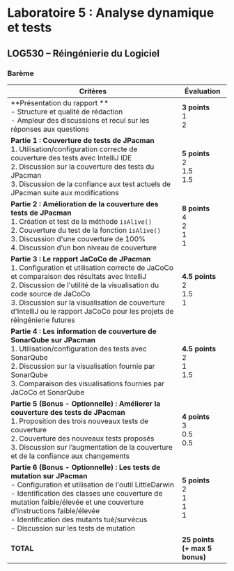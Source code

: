 # Laboratoire 5 : Analyse dynamique et tests
## LOG530 – Réingénierie du Logiciel
### Barème

| Critères   | Évaluation |
| -------- | ----------- |
| **Présentation du rapport ** <br>  - Structure et qualité de rédaction <br> - Ampleur des discussions et recul sur les réponses aux questions                                                                                                                                                                                             | **3 points**<br> 1  <br> 2                        |
| **Partie 1 : Couverture de tests de JPacman** <br> 1. Utilisation/configuration correcte de couverture des tests avec IntelliJ IDE <br> 2. Discussion sur la couverture des tests du JPacman <br> 3. Discussion de la confiance aux test actuels de JPacman suite aux modifications                                   | **5 points**<br> 2  <br> 1.5 <br> 1.5                        |
| **Partie 2 : Amélioration de la couverture des tests de JPacman** <br> 1.	Création et test de la méthode ``isAlive()`` <br> 2. Couverture du test de la fonction ``isAlive()`` <br> 3. Discussion d'une couverture de 100% <br> 4. Discussion d’un bon niveau de couverture | **8 points** <br> 4 <br> 2 <br> 1 <br> 1 |
| **Partie 3 : Le rapport JaCoCo de JPacman** <br> 1. Configuration et	utilisation correcte de JaCoCo et comparaison des résultats avec IntelliJ <br> 2. Discussion de l'utilité de la visualisation du code source de JaCoCo <br>	3. Discussion sur la visualisation de couverture d'IntelliJ ou le rapport JaCoCo  pour les projets de réingénierie futures | **4.5 points**<br> 2 <br> 1.5 <br> 1 |
| **Partie 4 : Les information de couverture de SonarQube sur JPacman** <br> 1. Utilisation/configuration des tests avec SonarQube <br> 2. Discussion sur la visualisation fournie par SonarQube <br> 3. Comparaison des visualisations fournies par JaCoCo et SonarQube  | **4.5 points**<br> 2 <br> 1 <br> 1.5 |
| **Partie 5 (Bonus - Optionnelle) : Améliorer la couverture des tests de JPacman** <br> 1. Proposition des trois nouveaux tests de couverture <br> 2.	Couverture des nouveaux tests proposés <br> 3. Discussion sur l’augmentation de la couverture et de la confiance aux changements | **4 points**<br> 3 <br> 0.5 <br> 0.5 |
| **Partie 6 (Bonus - Optionnelle) : Les tests de mutation sur JPacman** <br> - Configuration et utilisation de l'outil LittleDarwin <br> - Identification des classes une couverture de mutation faible/élevée et une couverture d'instructions faible/élevée <br> - Identification des mutants tué/survécus <br> - Discussion sur les tests de mutation | **5 points**<br> 2 <br> 1 <br> 1 <br> 1 |
| **TOTAL**                                                                                                                                                                                                                                                                                                                                     | **25 points** <br> **(+ max 5 bonus)**  